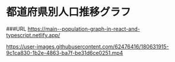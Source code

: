 # 都道府県別人口推移グラフ

###URL
https://main--population-graph-in-react-and-typescript.netlify.app/

https://user-images.githubusercontent.com/62476416/180631915-9c1ca830-1b2e-4863-ba7f-be31d6ce0251.mp4

